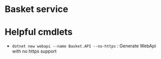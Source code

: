 # Basket service


# Helpful cmdlets
- `dotnet new webapi --name Basket.API --no-https` : Generate WebApi with no https support
